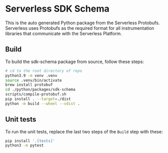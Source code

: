 # Serverless SDK Schema

This is the auto generated Python package from the Serverless Protobufs. Serverless uses Protobufs as the required format for all instrumentation libraries that communicate with the Serverless Platform.

## Build
To build the sdk-schema package from source, follow these steps:

```bash
# cd to the root directory of repo
python3.9 -m venv .venv
source .venv/bin/activate
brew install protobuf
cd ./python/packages/sdk-schema
scripts/compile-protobuf.sh
pip install . --target=./dist
python -m build --wheel --sdist .
```

## Unit tests
To run the unit tests, replace the last two steps of the `Build` step with these:

```bash
pip install '.[tests]'
python3 -m pytest
```
